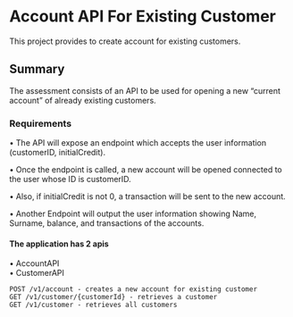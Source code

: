 # Account API For Existing Customer
This project provides to create account for existing customers.

## Summary
The assessment consists of an API to be used for opening a new “current account” of already existing customers.

### Requirements
• The API will expose an endpoint which accepts the user information (customerID, initialCredit).

• Once the endpoint is called, a new account will be opened connected to the user whose ID is customerID.

• Also, if initialCredit is not 0, a transaction will be sent to the new account.

• Another Endpoint will output the user information showing Name, Surname, balance, and transactions of the accounts.

#### The application has 2 apis

• AccountAPI  
• CustomerAPI

```
POST /v1/account - creates a new account for existing customer
GET /v1/customer/{customerId} - retrieves a customer
GET /v1/customer - retrieves all customers
```
